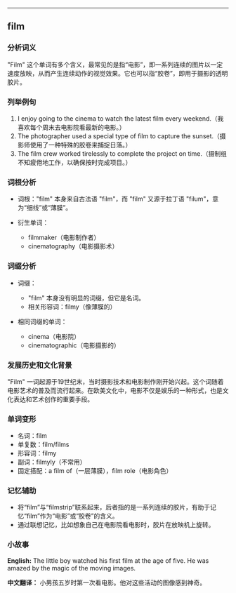 
---------------
## film
### 分析词义
"Film" 这个单词有多个含义，最常见的是指“电影”，即一系列连续的图片以一定速度放映，从而产生连续动作的视觉效果。它也可以指“胶卷”，即用于摄影的透明胶片。

### 列举例句
1. I enjoy going to the cinema to watch the latest film every weekend.（我喜欢每个周末去电影院看最新的电影。）
2. The photographer used a special type of film to capture the sunset.（摄影师使用了一种特殊的胶卷来捕捉日落。）
3. The film crew worked tirelessly to complete the project on time.（摄制组不知疲倦地工作，以确保按时完成项目。）

### 词根分析
- 词根："film" 本身来自古法语 "film"，而 "film" 又源于拉丁语 "filum"，意为“细线”或“薄膜”。

- 衍生单词：
  - filmmaker（电影制作者）
  - cinematography（电影摄影术）

### 词缀分析
- 词缀：
  - "film" 本身没有明显的词缀，但它是名词。
  - 相关形容词：filmy（像薄膜的）

- 相同词缀的单词：
  - cinema（电影院）
  - cinematographic（电影摄影的）

### 发展历史和文化背景
"Film" 一词起源于19世纪末，当时摄影技术和电影制作刚开始兴起。这个词随着电影艺术的普及而流行起来。在欧美文化中，电影不仅是娱乐的一种形式，也是文化表达和艺术创作的重要手段。

### 单词变形
- 名词：film
- 单复数：film/films
- 形容词：filmy
- 副词：filmyly（不常用）
- 固定搭配：a film of（一层薄膜），film role（电影角色）

### 记忆辅助
- 将“film”与“filmstrip”联系起来，后者指的是一系列连续的胶片，有助于记忆“film”作为“电影”或“胶卷”的含义。
- 通过联想记忆，比如想象自己在电影院看电影时，胶片在放映机上旋转。

### 小故事
**English:**
The little boy watched his first film at the age of five. He was amazed by the magic of the moving images.

**中文翻译：**
小男孩五岁时第一次看电影。他对这些活动的图像感到神奇。


